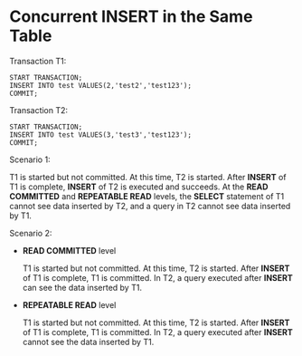 # Concurrent INSERT in the Same Table<a name="EN-US_TOPIC_0289899992"></a>

Transaction T1:

```
START TRANSACTION;
INSERT INTO test VALUES(2,'test2','test123');
COMMIT;
```

Transaction T2:

```
START TRANSACTION;
INSERT INTO test VALUES(3,'test3','test123');
COMMIT;
```

Scenario 1: 

T1 is started but not committed. At this time, T2 is started. After  **INSERT**  of T1 is complete,  **INSERT**  of T2 is executed and succeeds. At the  **READ COMMITTED**  and  **REPEATABLE READ**  levels, the  **SELECT**  statement of T1 cannot see data inserted by T2, and a query in T2 cannot see data inserted by T1.

Scenario 2: 

-   **READ COMMITTED**  level

    T1 is started but not committed. At this time, T2 is started. After  **INSERT**  of T1 is complete, T1 is committed. In T2, a query executed after  **INSERT**  can see the data inserted by T1.

-   **REPEATABLE READ**  level

    T1 is started but not committed. At this time, T2 is started. After  **INSERT**  of T1 is complete, T1 is committed. In T2, a query executed after  **INSERT**  cannot see the data inserted by T1.


